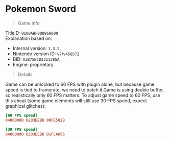 # Pokemon Sword

> Game info

TitleID: `0100ABF008968000`<br>
Explanation based on:
- Internal version: `1.3.2`, 
- Nintendo version ID: `v7`/`v458572`
- BID: `A3B75BCD3311385A`
- Engine: proprietary

> Details

Game can be unlocked to 60 FPS with plugin alone, but because game speed is tied to framerate, we need to patch it.Game is using double buffer, so realistically only 60 FPS matters. To adjust game speed to 60 FPS, use this cheat (some game elements will still use 30 FPS speed, expect graphical glitches):

```ini
[60 FPS speed]
04000000 0203EEB8 00FE502B

[30 FPS speed]
04000000 0203EEB8 01FCA056
```
